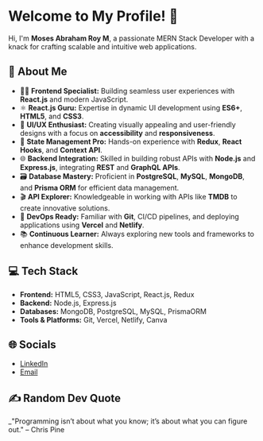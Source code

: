 # Welcome to My Profile! 👋  
Hi, I'm **Moses Abraham Roy M**, a passionate MERN Stack Developer with a knack for crafting scalable and intuitive web applications.  

## 💫 About Me  
- 👨‍💻 **Frontend Specialist:** Building seamless user experiences with **React.js** and modern JavaScript.  
- ⚛️ **React.js Guru:** Expertise in dynamic UI development using **ES6+**, **HTML5**, and **CSS3**.  
- 🎨 **UI/UX Enthusiast:** Creating visually appealing and user-friendly designs with a focus on **accessibility** and **responsiveness**.  
- 🔄 **State Management Pro:** Hands-on experience with **Redux**, **React Hooks**, and **Context API**.  
- 🌐 **Backend Integration:** Skilled in building robust APIs with **Node.js** and **Express.js**, integrating **REST** and **GraphQL APIs**.  
- 🗃️ **Database Mastery:** Proficient in **PostgreSQL**, **MySQL**, **MongoDB**, and **Prisma ORM** for efficient data management.  
- 🎬 **API Explorer:** Knowledgeable in working with APIs like **TMDB** to create innovative solutions.  
- 🔧 **DevOps Ready:** Familiar with **Git**, CI/CD pipelines, and deploying applications using **Vercel** and **Netlify**.  
- 📚 **Continuous Learner:** Always exploring new tools and frameworks to enhance development skills.  

## 💻 Tech Stack  
- **Frontend:** HTML5, CSS3, JavaScript, React.js, Redux  
- **Backend:** Node.js, Express.js  
- **Databases:** MongoDB, PostgreSQL, MySQL, PrismaORM  
- **Tools & Platforms:** Git, Vercel, Netlify, Canva  

## 🌐 Socials  
- [LinkedIn](https://www.linkedin.com/in/mosesabrahamroy)
- [Email](mosesroy350@gmail.com )  

## ✍️ Random Dev Quote  
_"Programming isn’t about what you know; it’s about what you can figure out." – Chris Pine  

